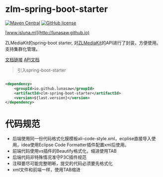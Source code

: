# zlm-spring-boot-starter

[![Maven Central](https://img.shields.io/maven-central/v/io.github.lunasaw/zlm-spring-boot-starter)](https://mvnrepository.com/artifact/io.github.lunasaw/zlm-spring-boot-starter)
[![GitHub license](https://img.shields.io/badge/MIT_License-blue.svg)](https://raw.githubusercontent.com/lunasaw/zlm-spring-boot-starter/master/LICENSE)

[www.isluna.ml](http://lunasaw.github.io)

ZLMediaKit的spring-boot starter, 对[ZLMediaKit](https://github.com/ZLMediaKit/ZLMediaKit)的API进行了封装，方便使用。支持集群化管理。

[文档链接](https://github.com/lunasaw/zlm-spring-boot-starter/blob/master/zlm-api.md)
[API文档](https://lunasaw.github.io/zlm-spring-boot-starter/)

> 引入spring-boot-starter

```xml

<dependency>
    <groupId>io.github.lunasaw</groupId>
    <artifactId>zlm-spring-boot-starter</artifactId>
    <version>${last.version}</version>
</dependency>
```

# 代码规范

- 后端使用同一份代码格式化膜模板ali-code-style.xml，ecplise直接导入使用，idea使用Eclipse Code Formatter插件配置xml后使用。
- 前端代码使用vs插件的Beautify格式化，缩进使用TAB
- 后端代码非特殊情况准守P3C插件规范
- 注释要尽可能完整明晰，提交的代码必须要先格式化
- xml文件和前端一样，使用TAB缩进
